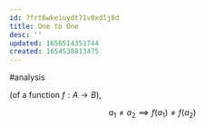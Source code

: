 ```yaml
---
id: 7frt6wkeiuydt71v0xdlj8d
title: One to One
desc: ''
updated: 1656514351744
created: 1654530813475
---
```

#analysis

(of a function $f: A \rightarrow B$),
 
$$a_1 \neq a_2 \implies f(a_1) \neq f(a_2)$$
